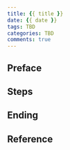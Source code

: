 ```yaml
---
title: {{ title }}
date: {{ date }}
tags: TBD
categories: TBD
comments: true
---
```


## Preface

## Steps

## Ending

## Reference
